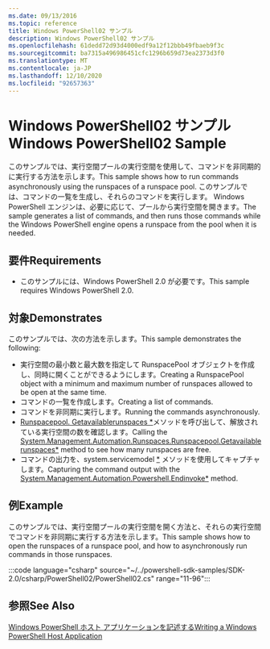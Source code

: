 ```yaml
---
ms.date: 09/13/2016
ms.topic: reference
title: Windows PowerShell02 サンプル
description: Windows PowerShell02 サンプル
ms.openlocfilehash: 61dedd72d93d4000edf9a12f12bbb49fbaeb9f3c
ms.sourcegitcommit: ba7315a496986451cfc1296b659d73ea2373d3f0
ms.translationtype: MT
ms.contentlocale: ja-JP
ms.lasthandoff: 12/10/2020
ms.locfileid: "92657363"
---
```

# <a name="windows-powershell02-sample"></a><span data-ttu-id="15056-103">Windows PowerShell02 サンプル</span><span class="sxs-lookup"><span data-stu-id="15056-103">Windows PowerShell02 Sample</span></span>

<span data-ttu-id="15056-104">このサンプルでは、実行空間プールの実行空間を使用して、コマンドを非同期的に実行する方法を示します。</span><span class="sxs-lookup"><span data-stu-id="15056-104">This sample shows how to run commands asynchronously using the runspaces of a runspace pool.</span></span> <span data-ttu-id="15056-105">このサンプルでは、コマンドの一覧を生成し、それらのコマンドを実行します。 Windows PowerShell エンジンは、必要に応じて、プールから実行空間を開きます。</span><span class="sxs-lookup"><span data-stu-id="15056-105">The sample generates a list of commands, and then runs those commands while the Windows PowerShell engine opens a runspace from the pool when it is needed.</span></span>

## <a name="requirements"></a><span data-ttu-id="15056-106">要件</span><span class="sxs-lookup"><span data-stu-id="15056-106">Requirements</span></span>

- <span data-ttu-id="15056-107">このサンプルには、Windows PowerShell 2.0 が必要です。</span><span class="sxs-lookup"><span data-stu-id="15056-107">This sample requires Windows PowerShell 2.0.</span></span>

## <a name="demonstrates"></a><span data-ttu-id="15056-108">対象</span><span class="sxs-lookup"><span data-stu-id="15056-108">Demonstrates</span></span>

<span data-ttu-id="15056-109">このサンプルでは、次の方法を示します。</span><span class="sxs-lookup"><span data-stu-id="15056-109">This sample demonstrates the following:</span></span>

- <span data-ttu-id="15056-110">実行空間の最小数と最大数を指定して RunspacePool オブジェクトを作成し、同時に開くことができるようにします。</span><span class="sxs-lookup"><span data-stu-id="15056-110">Creating a RunspacePool object with a minimum and maximum number of runspaces allowed to be open at the same time.</span></span>
- <span data-ttu-id="15056-111">コマンドの一覧を作成します。</span><span class="sxs-lookup"><span data-stu-id="15056-111">Creating a list of commands.</span></span>
- <span data-ttu-id="15056-112">コマンドを非同期に実行します。</span><span class="sxs-lookup"><span data-stu-id="15056-112">Running the commands asynchronously.</span></span>
- <span data-ttu-id="15056-113">[Runspacepool. Getavailablerunspaces \*](/dotnet/api/System.Management.Automation.Runspaces.RunspacePool.GetAvailableRunspaces)メソッドを呼び出して、解放されている実行空間の数を確認します。</span><span class="sxs-lookup"><span data-stu-id="15056-113">Calling the [System.Management.Automation.Runspaces.Runspacepool.Getavailablerunspaces\*](/dotnet/api/System.Management.Automation.Runspaces.RunspacePool.GetAvailableRunspaces) method to see how many runspaces are free.</span></span>
- <span data-ttu-id="15056-114">コマンドの出力を、system.servicemodel [\*](/dotnet/api/System.Management.Automation.PowerShell.EndInvoke) メソッドを使用してキャプチャします。</span><span class="sxs-lookup"><span data-stu-id="15056-114">Capturing the command output with the [System.Management.Automation.Powershell.Endinvoke\*](/dotnet/api/System.Management.Automation.PowerShell.EndInvoke) method.</span></span>

## <a name="example"></a><span data-ttu-id="15056-115">例</span><span class="sxs-lookup"><span data-stu-id="15056-115">Example</span></span>

<span data-ttu-id="15056-116">このサンプルでは、実行空間プールの実行空間を開く方法と、それらの実行空間でコマンドを非同期に実行する方法を示します。</span><span class="sxs-lookup"><span data-stu-id="15056-116">This sample shows how to open the runspaces of a runspace pool, and how to asynchronously run commands in those runspaces.</span></span>

:::code language="csharp" source="~/../powershell-sdk-samples/SDK-2.0/csharp/PowerShell02/PowerShell02.cs" range="11-96":::

## <a name="see-also"></a><span data-ttu-id="15056-117">参照</span><span class="sxs-lookup"><span data-stu-id="15056-117">See Also</span></span>

[<span data-ttu-id="15056-118">Windows PowerShell ホスト アプリケーションを記述する</span><span class="sxs-lookup"><span data-stu-id="15056-118">Writing a Windows PowerShell Host Application</span></span>](./writing-a-windows-powershell-host-application.md)
